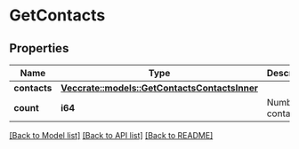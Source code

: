 # GetContacts

## Properties

Name | Type | Description | Notes
------------ | ------------- | ------------- | -------------
**contacts** | [**Vec<crate::models::GetContactsContactsInner>**](getContacts_contacts_inner.md) |  | 
**count** | **i64** | Number of contacts | 

[[Back to Model list]](../README.md#documentation-for-models) [[Back to API list]](../README.md#documentation-for-api-endpoints) [[Back to README]](../README.md)


